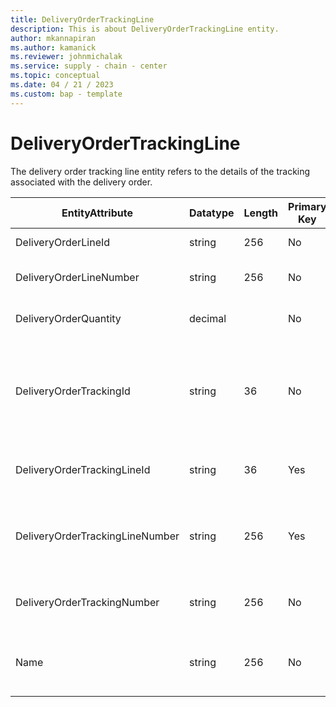 ```yaml
---
title: DeliveryOrderTrackingLine
description: This is about DeliveryOrderTrackingLine entity.
author: mkannapiran
ms.author: kamanick
ms.reviewer: johnmichalak
ms.service: supply - chain - center
ms.topic: conceptual
ms.date: 04 / 21 / 2023
ms.custom: bap - template
---
```


# **DeliveryOrderTrackingLine**

The delivery order tracking line entity refers to the details of the tracking associated with the delivery order.


|	EntityAttribute	|	Datatype	|	Length	|	Primary Key	|	Description	|
|---------------|--------|------|----------|-----------|
|	DeliveryOrderLineId	|	string	|	256	|	No	|	Delivery order line Id	|
|	DeliveryOrderLineNumber	|	string	|	256	|	No	|	Delivery order line number	|
|	DeliveryOrderQuantity	|	decimal	|		|	No	|	Delivery order quantity	|
|	DeliveryOrderTrackingId	|	string	|	36	|	No	|	Unique tracking Id for the delivery order line, this is system generated	|
|	DeliveryOrderTrackingLineId	|	string	|	36	|	Yes	|	Unique Id of the tracking order line	|
|	DeliveryOrderTrackingLineNumber	|	string	|	256	|	Yes	|	Unique tracking line number for the delivery order, 	|
|	DeliveryOrderTrackingNumber	|	string	|	256	|	No	|	Tracking number of the delivery order line	|
|	Name	|	string	|	256	|	No	|	Name of the delivery order tracking line	|
